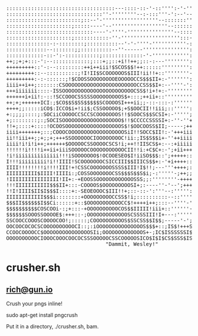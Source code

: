 <pre>
:::::::::::::::::::::::::::::::::::---::::-::-'-::'''':-'-'''-''''''''''''''''
:::::::::::::::::::::::::::::::''-''''''''--:-:::'''-':--'----'--'-'''''''''''
::::::::::::::::::::::::;::--'-''''''''''''''''''--:::::::''-'-''-''''--''''''
:::::::::::::::::::::;:::::----'--''''''''''''''''''--::::::'-:-''--'''-''''''
::::::::::::::::::::::::::::----'-''''-'''''''''''''''--:::::'---''--'-'''''-'
:::::::::::::::::::::;:::::::::::-''-''''''''''''''''''':::-:'----:--'-'-'''''
::::::::::::::-:-::::::::;::::::::::--'-'-''''-'''''''''''-:::-:---'''''''-'''
:::::::::::::--:::::::;;::::::::::--''------''''''''''''''':::::-::'-'-'---:-:
::::::::::::-::-':-:::::::::::;:::::::::::::-'-'''''''''''':::::::::---'-'---:
++;;+;+:::-':--::::::::::::;:::+;;::+i!!++;;::-:---'''''''':::::::::::--:''-::
+++++++++::'-:--:::::::::++i++iii!$SCOS$$!++::::::''''''''':::::::::::::-:---:
+++++++++::--::::::::::;!I!II$SCOOOOOOS$III!ii!!+::''''''''-::::::::::':::-:::
+++++++++:-:-::::::;!$COOSSOOOOOOOOEOOOOOCCS$$$II+:-''''''':::::::::::::::::::
iiii++i++;:::::::CSOOOOOOOOOOOOOOOOOOOOOOOCCSS$$I+:--''''-':::;;;;::::::::::::
+++iiiiiii::::-ISSOOOOOOOOOOOOOOOOOOOOOOOCSS$!i+!+:-''''''''';+++++++++++:::::
++++++i+ii!:-::!SCCOOOCSSSSSOOOOOOOOOS$+:::;++ii+::''''''''':::;+++++iiii++;::
++;+;++++++ICI:;$CO$$S$SS$$$$$SCOOOOSI+++ii;;-::-:::-:''''''::;;;;+++;;:::;++;
++++;;:::::iCO$:ICCO$i+!ii$;CSSOOOOO$;+S$OOCII!!iii;::''''':;:;;;+;;+;;:;::::+
+:;;;;::::;:SOCiiCOOOOCCSCCSCOOOOOOOS!!$SOOCS$$SCSI+:-''''';+;:;;;;;;;::::::::
+;::::::::;:;SOCISOOOOOOOOOOOOOOOOOOO$!!$CCCCCSSSSI+:-''-''+++++++;;::::::::::
!!+;::::+::::!OCOOSOOOOOOOOOOOOOOOOOOS$!$OOCOOSS$II;-----;++++++++;:::::::::::
iiii+++++++;::;COOOCOOOOOOOOOOOOOOOOOOSiI!!SOCC$II!:-'+++iiii++++;;::;::::::::
ii!!iii++;;+;;+;+++SSOOOOOOCIOOOOOOOOC!ii:;IS$S$$i+-''++iiiii++;::::::::::::::
iiii!i!i!i++;++++++$OOOOOCSSOOOOCSCS!i;++!!IISCS$+:--:+iiiii++;:::::::::::::::
!!!!!!i!!!!i++ii+iiiSOOOOOCOOOOOOOOOOOCII!!i:+C$C+:-';+ii+++::::::::::::::::::
!i!iiiiiiiiiiiiii!!!iSOOOOOOO$!OCOOESEO$I!iiSO$$$::';+++++::::::::::::::::::::
I!!!iiiiiiiii!i!!IIII!SCOOOOOOOCSICCIII$$IIICS$$+:-'+i++++::::::::::::::::::::
IIII!!!!!!!!i!!!!III!+!CSSCOOOOOOOSSSS$III!I$!!;---'''++++;::::::::;::::::::::
IIIIIIIIII$IIII!IIIIi:;COSSOOOOOOOCSS$$$S$$S$i;-:'''''-;++;;;::+;++;;;::::::::
!IIIIIIIIIIIIIIII!II+:-+EOOSSOOOOOOOOOOOOSSS;;:''''''''-++++++++++++++;;;;;:::
!!!IIIIIIIIIII$$$II+:::-COOOOS$OOOOOOOOOSI+;:----''-'--';++++;;+;;+;++++++::;:
!!I!IIII$II$I$$$I::::+:-SEOEOOOC$III!!+;::-::-':'''--:''''':i+++++++++++++++++
IIIIIIIIIIII$$$i::::::::+OOOOOOOOOCCSS$!i;::::::::::--::''''-+++;;;+;+;;+++;+;
$$$II$$$$$$I$$Ci::::::+::$OOOOOOOOOOOCC$!++++i++;:::--''''-''-;++;;;++++++++++
$$$$$$$$$$COSCOOi-:;+:::-+OOOOOOOOOOCOS$$IIIII!iii+::''''''-'';-:;;+++++;+++++
$$$$$$SOOOSSOOOOE$:+++::-;OOOOOOOOOOOOOSCSSSSIII!I+---:''''''i!:I!+ii++++++i++
SSCOOCCOOOSCOOOOCOO!;:::::;COOOOOOOOOOS$SSCSS$$I$$;-----'-';IS$+CSSS$II!!IIi++
OOCOOCOCOCSCOOOOOOOOOOCI::;:iOOOOOOOOOOOOOOOS$$$+::;IS$!+++S$SI;ICCS$S$$II!IIi
CCOOCOOOOCC$OOOOOOOOOOOOOOOSIi;OOOOOOOOOOOOOS+-;IC$ISSSSSSI$S$S:SCSSS$$SSS$$II
OOOOOOOOOOCIOOOCOOOCOOCOCSSSOOOOOCSSCOOOOOSICO$I$I$CS$SSS$IS$IS++CSSSS$$SS$SSS
                                "Dammit, Wesley!"
</pre>

# crusher.sh
## rich@gun.io

Crush your pngs inline!

sudo apt-get install pngcrush

Put it in a directory, ./crusher.sh, bam.
